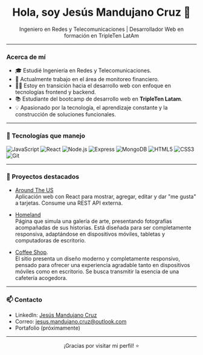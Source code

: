 <h1 align="center">Hola, soy Jesús Mandujano Cruz 👋</h1>

<p align="center">
  Ingeniero en Redes y Telecomunicaciones | Desarrollador Web en formación en TripleTen LatAm 
</p>

---

### Acerca de mí

- 🎓 Estudié Ingeniería en Redes y Telecomunicaciones.
- 💼 Actualmente trabajo en el área de monitoreo financiero.
- 👨‍💻 Estoy en transición hacia el desarrollo web con enfoque en tecnologías frontend y backend.
- 📚 Estudiante del bootcamp de desarrollo web en **TripleTen Latam**.
- 💡 Apasionado por la tecnología, el aprendizaje constante y la construcción de soluciones funcionales.

---

### 🧰 Tecnologías que manejo

![JavaScript](https://img.shields.io/badge/-JavaScript-F7DF1E?style=for-the-badge&logo=javascript&logoColor=000)
![React](https://img.shields.io/badge/-React-61DAFB?style=for-the-badge&logo=react&logoColor=000)
![Node.js](https://img.shields.io/badge/-Node.js-339933?style=for-the-badge&logo=node.js&logoColor=fff)
![Express](https://img.shields.io/badge/-Express.js-000000?style=for-the-badge&logo=express&logoColor=fff)
![MongoDB](https://img.shields.io/badge/-MongoDB-47A248?style=for-the-badge&logo=mongodb&logoColor=fff)
![HTML5](https://img.shields.io/badge/-HTML5-E34F26?style=for-the-badge&logo=html5&logoColor=fff)
![CSS3](https://img.shields.io/badge/-CSS3-1572B6?style=for-the-badge&logo=css3&logoColor=fff)
![Git](https://img.shields.io/badge/-Git-F05032?style=for-the-badge&logo=git&logoColor=fff)

---

### 🧩 Proyectos destacados

- [Around The US](https://github.com/mandujano-cruz/web_project_api_full)  
Aplicación web con React para mostrar, agregar, editar y dar "me gusta" a tarjetas. Consume una REST API externa.  

- [Homeland](https://github.com/mandujano-cruz/web_project_homeland)  
Página que simula una galería de arte, presentando fotografías acompañadas de sus historias. Está diseñada para ser completamente responsiva, adaptándose en dispositivos móviles, tabletas y computadoras de escritorio.

- [Coffee Shop](https://github.com/mandujano-cruz/web_project_coffeeshop).  
El sitio presenta un diseño moderno y completamente responsivo, pensado para ofrecer una experiencia agradable tanto en dispositivos móviles como en escritorio. Se busca transmitir la esencia de una cafetería acogedora.

---

### 📫 Contacto

- LinkedIn: [Jesús Mandujano Cruz](https://www.linkedin.com/in/mandujanocruzjesus/)
- Correo: jesus.mandujano.cruz@outlook.com
- Portafolio (próximamente)

---

<p align="center">
  ¡Gracias por visitar mi perfil! ⭐
</p>
